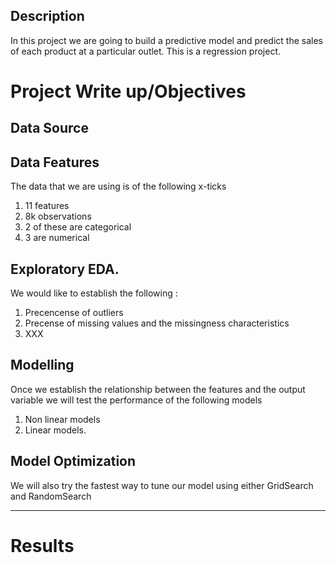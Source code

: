 ## Description 
In this project we are going to build a predictive model and predict the sales of each product at a particular outlet. This is a regression project. 

# Project Write up/Objectives 
## Data Source 

## Data Features 
The data that we are using is of the following x-ticks 
1. 11 features
2. 8k observations
3. 2 of these are categorical
4. 3 are numerical

## Exploratory EDA. 
We would like to establish the following : 
1. Precencense of outliers
2. Precense of missing values and the missingness characteristics
3. XXX

## Modelling 
Once we establish the relationship between the features and the output variable we will test the performance of the following models 

1. Non linear models
2. Linear models.

## Model Optimization 

We will also try the fastest way to tune our model using either GridSearch and RandomSearch 

-------------------------------------------

# Results 

